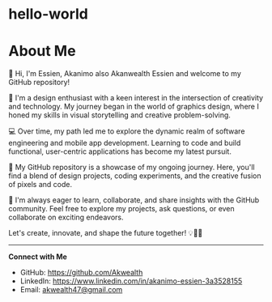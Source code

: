 # hello-world
# About Me

👋 Hi, I'm Essien, Akanimo also Akanwealth Essien and welcome to my GitHub repository!

🎨 I'm a design enthusiast with a keen interest in the intersection of creativity and technology. My journey began in the world of graphics design, where I honed my skills in visual storytelling and creative problem-solving.

💻 Over time, my path led me to explore the dynamic realm of software engineering and mobile app development. Learning to code and build functional, user-centric applications has become my latest pursuit.

🚀 My GitHub repository is a showcase of my ongoing journey. Here, you'll find a blend of design projects, coding experiments, and the creative fusion of pixels and code.

🌟 I'm always eager to learn, collaborate, and share insights with the GitHub community. Feel free to explore my projects, ask questions, or even collaborate on exciting endeavors.

Let's create, innovate, and shape the future together! 💡🎨📲

---

**Connect with Me**

- GitHub: https://github.com/Akwealth
- LinkedIn: https://www.linkedin.com/in/akanimo-essien-3a3528155
- Email: akwealth47@gmail.com
